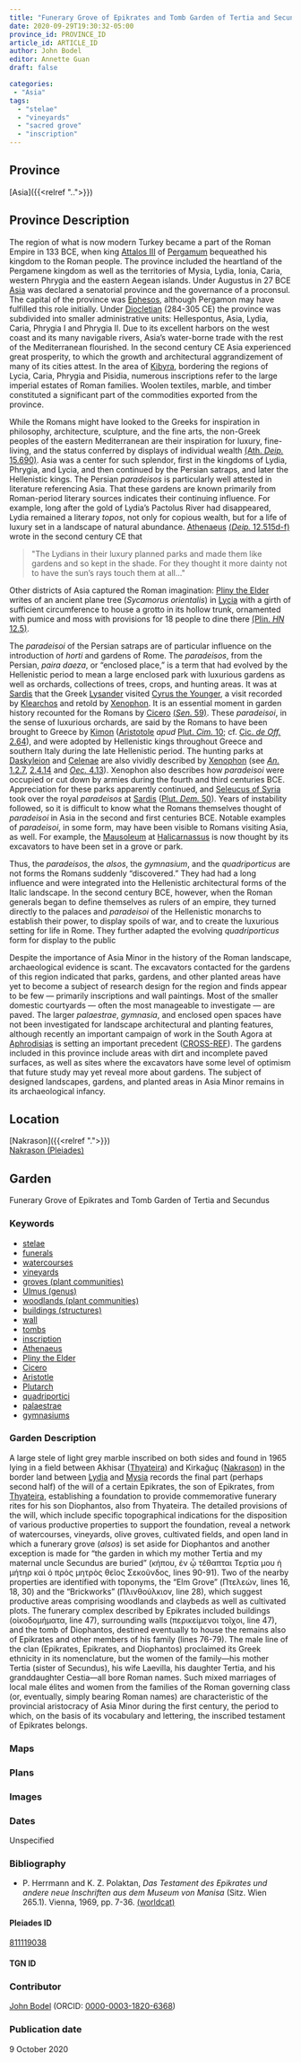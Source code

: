 ```yaml
---
title: "Funerary Grove of Epikrates and Tomb Garden of Tertia and Secundus"
date: 2020-09-29T19:30:32-05:00
province_id: PROVINCE_ID
article_id: ARTICLE_ID
author: John Bodel
editor: Annette Guan
draft: false

categories:
 - "Asia"
tags:
  - "stelae"
  - "vineyards"
  - "sacred grove"
  - "inscription"
---
```


## Province

[Asia]({{<relref "..">}})  

## Province Description

The region of what is now modern Turkey became a part of the Roman Empire in 133 BCE, when king [Attalos III](https://en.wikipedia.org/wiki/Attalus_III) of [Pergamum](https://pleiades.stoa.org/places/550812) bequeathed his kingdom to the Roman people. The province included the heartland of the Pergamene kingdom as well as the territories of Mysia, Lydia, Ionia, Caria, western Phrygia and the eastern Aegean islands. Under Augustus in 27 BCE [Asia](https://pleiades.stoa.org/errata/1001906) was declared a senatorial province and the governance of a proconsul. The capital of the province was [Ephesos](https://pleiades.stoa.org/places/599612), although Pergamon may have fulfilled this role initially. Under [Diocletian](https://en.wikipedia.org/wiki/Diocletian) (284-305 CE) the province was subdivided into smaller administrative units: Hellespontus, Asia, Lydia, Caria, Phrygia I and Phrygia II. Due to its excellent harbors on the west coast and its many navigable rivers, Asia’s water-borne trade with the rest of the Mediterranean flourished. In the second century CE Asia experienced great prosperity, to which the growth and architectural aggrandizement of many of its cities attest. In the area of [Kibyra](https://pleiades.stoa.org/places/638917), bordering the regions of Lycia, Caria, Phrygia and Pisidia, numerous inscriptions refer to the large imperial estates of Roman families. Woolen textiles, marble, and timber constituted a significant part of the commodities exported from the province.  

While the Romans might have looked to the Greeks for inspiration in philosophy, architecture, sculpture, and the fine arts, the non-Greek peoples of the eastern Mediterranean are their inspiration for luxury, fine-living, and the status conferred by displays of individual wealth [(Ath. *Deip.* 15.690)](http://www.perseus.tufts.edu/hopper/text?doc=urn:cts:greekLit:tlg0008.tlg001.perseus-grc2:15.41). Asia was a center for such splendor, first in the kingdoms of Lydia, Phrygia, and Lycia, and then continued by the Persian satraps, and later the Hellenistic kings. The Persian *paradeisos* is particularly well attested in literature referencing Asia.  That these gardens are known primarily from Roman-period literary sources indicates their continuing influence. For example, long after the gold of Lydia’s Pactolus River had disappeared, Lydia remained a literary *topos*, not only for copious wealth, but for a life of luxury set in a landscape of natural abundance.  [Athenaeus](https://en.wikipedia.org/wiki/Athenaeus) [(*Deip.* 12.515d-f)](http://www.perseus.tufts.edu/hopper/text?doc=urn:cts:greekLit:tlg0008.tlg001.perseus-eng1:12.11) wrote in the second century CE that

>"The Lydians in their luxury planned parks and made them like gardens and so kept in the shade.  For they thought it more dainty not to have the sun’s rays touch them at all..."

Other districts of Asia captured the Roman imagination: [Pliny the Elder](https://en.wikipedia.org/wiki/Pliny_the_Elder) writes of an ancient plane tree (*Sycamorus orientalis*) in [Lycia](https://pleiades.stoa.org/places/638965) with a girth of sufficient circumference to house a grotto in its hollow trunk, ornamented with pumice and moss with provisions for 18 people to dine there [(Plin. *HN* 12.5)](http://www.perseus.tufts.edu/hopper/text?doc=urn:cts:latinLit:phi0978.phi001.perseus-lat1:12.5).

The *paradeisoi* of the Persian satraps are of particular influence on the introduction of *horti* and gardens of Rome. The *paradeisos*, from the Persian, *paira daeza*, or “enclosed place,” is a term that had evolved by the Hellenistic period to mean a large enclosed park with luxurious gardens as well as orchards, collections of trees, crops, and hunting areas. It was at [Sardis](https://pleiades.stoa.org/places/550867) that the Greek [Lysander](https://en.wikipedia.org/wiki/Lysander) visited [Cyrus the Younger](https://en.wikipedia.org/wiki/Cyrus_the_Younger), a visit recorded by [Klearchos](https://en.wikipedia.org/wiki/Clearchus_of_Soli) and retold by [Xenophon](https://en.wikipedia.org/wiki/Xenophon). It is an essential moment in garden history recounted for the Romans by [Cicero](https://en.wikipedia.org/wiki/Cicero) [(*Sen.* 59)](http://www.perseus.tufts.edu/hopper/text?doc=urn:cts:latinLit:phi0474.phi051.perseus-lat1:59). These *paradeisoi*, in the sense of luxurious orchards, are said by the Romans to have been brought to Greece by [Kimon](https://en.wikipedia.org/wiki/Cimon) ([Aristotole](https://en.wikipedia.org/wiki/Aristotle) *apud* [Plut. *Cim.* 10](http://www.perseus.tufts.edu/hopper/text?doc=urn:cts:greekLit:tlg0007.tlg035.perseus-grc1:10); cf. [Cic. *de Off.* 2.64](http://www.perseus.tufts.edu/hopper/text?doc=urn:cts:latinLit:phi0474.phi055.perseus-lat1:2.64)), and were adopted by Hellenistic kings throughout Greece and southern Italy during the late Hellenistic period. The hunting parks at [Daskyleion](https://pleiades.stoa.org/places/511225) and [Celenae](https://pleiades.stoa.org/places/638751) are also vividly described by [Xenophon](https://en.wikipedia.org/wiki/Xenophon) (see [*An.* 1.2.7](http://www.perseus.tufts.edu/hopper/text?doc=urn:cts:greekLit:tlg0032.tlg006.perseus-grc1:1.2.7), [2.4.14]((http://www.perseus.tufts.edu/hopper/text?doc=urn:cts:greekLit:tlg0032.tlg006.perseus-grc1:2.4.14)) and [*Oec.* 4.13](http://www.perseus.tufts.edu/hopper/text?doc=urn:cts:greekLit:tlg0032.tlg003.perseus-grc1:4.13)). Xenophon also describes how *paradeisoi* were occupied or cut down by armies during the fourth and third centuries BCE. Appreciation for these parks apparently continued, and [Seleucus of Syria](https://en.wikipedia.org/wiki/Seleucus_I_Nicator) took over the royal *paradeisos* at [Sardis](https://pleiades.stoa.org/places/550867) ([Plut. *Dem.* 50](http://www.perseus.tufts.edu/hopper/text?doc=urn:cts:greekLit:tlg0007.tlg057.perseus-grc1:50)). Years of instability followed, so it is difficult to know what the Romans themselves thought of *paradeisoi* in Asia in the second and first centuries BCE. Notable examples of *paradeisoi*, in some form, may have been visible to Romans visiting Asia, as well. For example, the [Mausoleum](https://pleiades.stoa.org/places/461581651) at [Halicarnassus](https://pleiades.stoa.org/places/599636) is now thought by its excavators to have been set in a grove or park.   

Thus, the *paradeisos*, the *alsos*, the *gymnasium*, and the *quadriporticus* are not forms the Romans suddenly “discovered.” They had had a long influence and were integrated into the Hellenistic architectural forms of the Italic landscape. In the second century BCE, however, when the Roman generals began to define themselves as rulers of an empire, they turned directly to the palaces and *paradeisoi* of the Hellenistic monarchs to establish their power, to display spoils of war, and to create the luxurious setting for life in Rome. They further adapted the evolving *quadriporticus* form for display to the public

Despite the importance of Asia Minor in the history of the Roman landscape, archaeological evidence is scant. The excavators contacted for the gardens of this region indicated that parks, gardens, and other planted areas have yet to become a subject of research design for the region and finds appear to be few — primarily inscriptions and wall paintings. Most of the smaller domestic courtyards — often the most manageable to investigate — are paved. The larger *palaestrae*, *gymnasia*, and enclosed open spaces have not been investigated for landscape architectural and planting features, although recently an important campaign of work in the South Agora at [Aphrodisias](https://pleiades.stoa.org/places/638753) is setting an important precedent ([CROSS-REF]()). The gardens included in this province include areas with dirt and incomplete paved surfaces, as well as sites where the excavators have some level of optimism that future study may yet reveal more about gardens. The subject of designed landscapes, gardens, and planted areas in Asia Minor remains in its archaeological infancy.

## Location

[Nakrason]({{<relref ".">}}) \
[Nakrason (Pleiades)](https://pleiades.stoa.org/places/550767)

<!--### Location Description-->

<!-- LEAVE THIS BLANK FOR NOW -->

<!--## Sublocation-->

<!--
[AREA WITHIN LOCATION, LIKE “PALATINE HILL”](GEOREFERENCE LINK)
A sublocation is any area larger than an individual garden, but located within a location. I would always try to include a link to a controlled vocabulary here if possible. This ID may well be different from the Garden ID, e.g., Pompeii versus a Garden in one of the houses which has its own Pleiades ID.
-->

<!--### Sublocation Description-->

<!-- DESCRIPTION -->

## Garden

Funerary Grove of Epikrates and Tomb Garden of Tertia and Secundus

### Keywords

- [stelae](http://vocab.getty.edu/page/aat/300007023)
- [funerals](http://vocab.getty.edu/page/aat/300069162)
- [watercourses](http://vocab.getty.edu/page/aat/300387091)
- [vineyards](http://vocab.getty.edu/page/aat/300000248)
- [groves (plant communities)](http://vocab.getty.edu/page/aat/300008884)
- [Ulmus (genus)](http://vocab.getty.edu/page/aat/300374849)
- [woodlands (plant communities)](http://vocab.getty.edu/page/aat/300157169)
- [buildings (structures)](http://vocab.getty.edu/page/aat/300004792)
- [wall](http://vocab.getty.edu/page/aat/300002469)
- [tombs](http://vocab.getty.edu/page/aat/300005926)
- [inscription](http://vocab.getty.edu/page/aat/300028702)
- [Athenaeus](https://catalog.perseus.org/catalog/urn:cite:perseus:author.228)
- [Pliny the Elder](https://catalog.perseus.org/catalog/urn:cite:perseus:author.1141)
- [Cicero](https://catalog.perseus.org/catalog/urn:cite:perseus:author.365)
- [Aristotle](https://catalog.perseus.org/catalog/urn:cite:perseus:author.204)
- [Plutarch](https://catalog.perseus.org/catalog/urn:cite:perseus:author.1144)
- [quadriportici](http://vocab.getty.edu/page/aat/300004101)
- [palaestrae](http://vocab.getty.edu/page/aat/300007301)
- [gymnasiums](http://vocab.getty.edu/page/aat/300007297)

### Garden Description

A large stele of light grey marble inscribed on both sides and found in 1965 lying in a field between Akhisar ([Thyateira](https://pleiades.stoa.org/places/550924)) and Kirkağuç ([Nakrason](https://pleiades.stoa.org/places/550767)) in the border land between [Lydia](https://pleiades.stoa.org/places/550701) and [Mysia](https://pleiades.stoa.org/places/550759) records the final part (perhaps second half) of the will of a certain Epikrates, the son of Epikrates, from [Thyateira](https://pleiades.stoa.org/places/550924), establishing a foundation to provide commemorative funerary rites for his son Diophantos, also from Thyateira. The detailed provisions of the will, which include specific topographical indications for the disposition of various productive properties to support the foundation, reveal a network of watercourses, vineyards, olive groves, cultivated fields, and open land in which a funerary grove (*alsos*) is set aside for Diophantos and another exception is made for “the garden in which my mother Tertia and my maternal uncle Secundus are buried” (κήπου, ἐν ᾦ τέθαπται Τερτία μου ἡ μήτηρ καὶ ὁ πρὸς μητρὸς θεῖος Σεκοῦνδος, lines 90-91). Two of the nearby properties are identified with toponyms, the “Elm Grove” (Πτελεών, lines 16, 18, 30) and the “Brickworks” (Πλινθούλκιον, line 28), which suggest productive areas comprising woodlands and claybeds as well as cultivated plots. The funerary complex described by Epikrates included buildings (οἰκοδομήματα, line 47), surrounding walls (περικείμενοι τοῖχοι, line 47), and the tomb of Diophantos, destined eventually to house the remains also of Epikrates and other members of his family (lines 76-79). The male line of the clan (Epikrates, Epikrates, and Diophantos) proclaimed its Greek ethnicity in its nomenclature, but the women of the family—his mother Tertia (sister of Secundus), his wife Laevilla, his daughter Tertia, and his granddaughter Cestia—all bore Roman names. Such mixed marriages of local male élites and women from the families of the Roman governing class (or, eventually, simply bearing Roman names) are characteristic of the provincial aristocracy of Asia Minor during the first century, the period to which, on the basis of its vocabulary and lettering, the inscribed testament of Epikrates belongs.

### Maps

<!--
{{< figure src="IMG_URL" alt="ALT_TEXT" title="CAPTION" >}}
-->

### Plans



### Images



### Dates

Unspecified

### Bibliography

* P. Herrmann and K. Z. Polaktan, *Das Testament des Epikrates und andere neue Inschriften aus dem Museum von Manisa* (Sitz. Wien 265.1). Vienna, 1969, pp. 7-36. [(worldcat)](http://www.worldcat.org/oclc/1123735245)

<!--#### Periodo ID-->

<!-- [PERIODO_ID](https://pleiades.stoa.org/places/PLEIADES_ID) -->

#### Pleiades ID

[811119038](https://pleiades.stoa.org/places/811119038)

#### TGN ID


### Contributor

[John Bodel](https://www.brown.edu/academics/history/people/john-bodel) (ORCID: [0000-0003-1820-6368](https://orcid.org/0000-0003-1820-6368))

### Publication date

9 October 2020

<!--### Related articles-->

<!-- Links to other related articles. Leave blank for now -->
